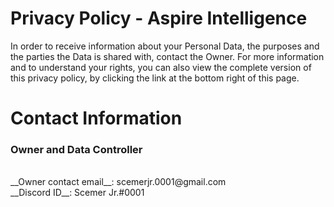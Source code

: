 # Privacy Policy - Aspire Intelligence

<p>In order to receive information about your Personal Data, the purposes and the parties the Data is shared with, contact the Owner.
For more information and to understand your rights, you can also view the complete version of this privacy policy, by clicking the link at the bottom right of this page.</p>

# Contact Information

<h3> Owner and Data Controller </h3>
</br>
__Owner contact email__: scemerjr.0001@gmail.com
</br>
__Discord ID__: Scemer Jr.#0001


